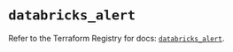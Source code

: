 # `databricks_alert`

Refer to the Terraform Registry for docs: [`databricks_alert`](https://registry.terraform.io/providers/databricks/databricks/1.90.0/docs/resources/alert).
